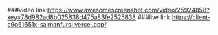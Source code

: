###video link:https://www.awesomescreenshot.com/video/25924858?key=78d982ad8b025838d475a83fe2525838
###live link:https://client-c9o61651x-salmanfursi.vercel.app/
